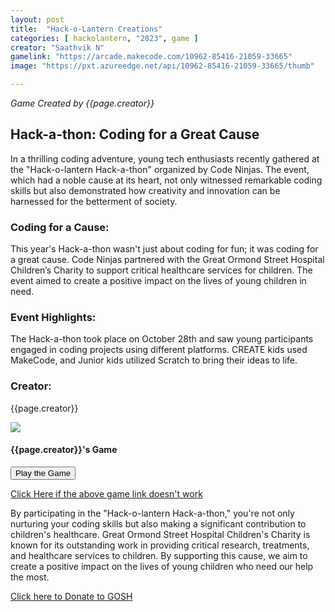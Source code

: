 ```yaml
---
layout: post
title:  "Hack-o-Lantern Creations"
categories: [ hackolantern, "2023", game ]
creator: "Saathvik N"
gamelink: "https://arcade.makecode.com/10962-85416-21059-33665"
image: "https://pxt.azureedge.net/api/10962-85416-21059-33665/thumb"

---
```

_Game Created by {{page.creator}}_

## Hack-a-thon: Coding for a Great Cause

In a thrilling coding adventure, young tech enthusiasts recently gathered at the "Hack-o-lantern Hack-a-thon" organized by Code Ninjas. The event, which had a noble cause at its heart, not only witnessed remarkable coding skills but also demonstrated how creativity and innovation can be harnessed for the betterment of society.

### Coding for a Cause:
This year's Hack-a-thon wasn't just about coding for fun; it was coding for a great cause. Code Ninjas partnered with the Great Ormond Street Hospital Children’s Charity to support critical healthcare services for children. The event aimed to create a positive impact on the lives of young children in need.

### Event Highlights:
The Hack-a-thon took place on October 28th and saw young participants engaged in coding projects using different platforms. CREATE kids used MakeCode, and Junior kids utilized Scratch to bring their ideas to life.

### Creator:
{{page.creator}}

<div class="card"> 
    <img class="card-img-top makecode-preview" src= "{{page.image}}"> 
    <div class="card-img-overlay card-inverse text-center mx-auto" text-center> 
        <h4 class="text-stroke text-white">  
            {{page.creator}}'s Game
        </h4> 
        <div class="card-body text-center mx-auto"> 
            <button onclick="window.open('{{page.gamelink}}')" class="makecode-btn">
                <i class="fa fa-play mr-2"></i>
                Play the Game
            </button>
        </div> 
    </div> 
</div> 

[Click Here if the above game link doesn't work]({{page.gamelink}})

By participating in the "Hack-o-lantern Hack-a-thon," you're not only nurturing your coding skills but also making a significant contribution to children's healthcare. Great Ormond Street Hospital Children's Charity is known for its outstanding work in providing critical research, treatments, and healthcare services to children. By supporting this cause, we aim to create a positive impact on the lives of young children who need our help the most.

[Click here to Donate to GOSH](https://tiltify.com/+code-ninjas-langley/code-ninjas-langley-hackathon-game-jam)
